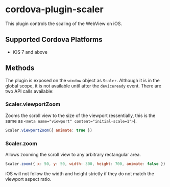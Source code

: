 # cordova-plugin-scaler
This plugin controls the scaling of the WebView on iOS.

## Supported Cordova Platforms
* iOS 7 and above

## Methods
The plugin is exposed on the `window` object as `Scaler`.
Although it is in the global scope, it is not available until after the `deviceready` event.
There are two API calls available:

### Scaler.viewportZoom
Zooms the scroll view to the size of the viewport (essentially, this is the same as `<meta name="viewport" content="initial-scale=1">`).

```js
Scaler.viewportZoom({ animate: true })
```

### Scaler.zoom
Allows zooming the scroll view to any arbitrary rectangular area.

```js
Scaler.zoom({ x: 50, y: 50, width: 300, height: 700, animate: false })
```

iOS will not follow the width and height strictly if they do not match the viewport aspect ratio.
